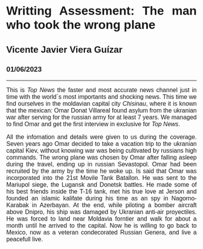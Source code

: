 <style>
@import url('https://fonts.googleapis.com/css2?family=Montserrat:wght@300;400&display=swap');

div {
    font-family: 'Montserrat', sans-serif;
    font-size: 16px;
    text-align: justify;
}
</style>
<div>

# Writting Assessment: The man who took the wrong plane
## Vicente Javier Viera Guízar
### 01/06/2023
_____________________________________________________
This is *Top News* the faster and most accurate news channel just in time with the world´s most importants and shocking news. This time we find ourselves in the moldavian capital city *Chisinau*, where it is known that the mexican: Omar Donat Villareal found asylum from the ukranian war after serving for the russian army for at least 7 years. We managed to find Omar and get the first interview in exclusive for *Top News*.

All the infomation and details were given to us during the coverage. Seven years ago Omar decided to take a vacation trip to the ukranian capital Kiev, without knowing war was being cultivated by russians high commands. The wrong plane was chosen by Omar after falling asleep during the travel, ending up in russian Sevastopol. Omar had been recruited by the army by the time he woke up. Is said that Omar was incorporated into the 21st Movile Tank Batallon. He was sent to the Mariupol siege, the Lugansk and Donetsk battles. He made some of his best friends inside the T-16 tank, met his true love at Jerson and founded an islamic kalifate during his time as an spy in Nagorno-Karabak in Azerbayan. At the end, while piloting a bomber aircraft above Dnipro, his ship was damaged by Ukranian anti-air proyectiles. He was forced to land near Moldavia forntier and walk for about a month until he arrived to the capital. Now he is willing to go back to Mexico, now as a veteran condecorated Russian Genera, and live a peacefull live. 
</div>